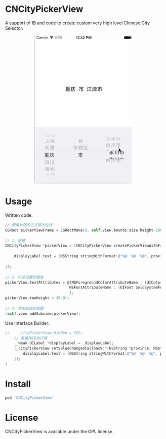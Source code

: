# CNCityPickerView

A support of IB and code to create custom very high level Chinese City Selector.

<p align="center">
  <img src="screenshot.gif" />
</p>

# Usage

Written code.

```Objective-C
// 使用代码的方式添加也行
CGRect pickerViewFrame = CGRectMake(0, self.view.bounds.size.height-180, self.view.bounds.size.width, 180);

// 1、创建
CNCityPickerView *pickerView = [CNCityPickerView createPickerViewWithFrame:pickerViewFrame valueChangedCallback:^(NSString *province, NSString *city, NSString *area) {
   
   _displayLabel.text = [NSString stringWithFormat:@"%@  %@  %@", province, city, area];
   
}];

// 2、可选设置的属性
pickerView.textAttributes = @{NSForegroundColorAttributeName : [UIColor redColor],
							 NSFontAttributeName : [UIFont boldSystemFontOfSize:18.0f]
							 };
pickerView.rowHeight = 30.0f;

// 3、添加到指定视图
[self.view addSubview:pickerView];
```


Use Interface Builder.

```Objective-C
//    _cityPickerView.hidden = YES;
    // 直接拖IB也行哦
    __weak UILabel *displayLabel = _displayLabel;
    [_cityPickerView setValueChangedCallback:^(NSString *province, NSString *city, NSString *area) {
        displayLabel.text = [NSString stringWithFormat:@"%@  %@  %@", province, city, area];
    }];
}
```

# Install
```Ruby
pod 'CNCityPickerView'
```

# License

CNCityPickerView is available under the GPL license.
